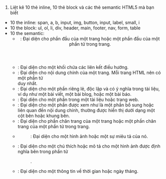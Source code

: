 1. Liệt kê 10 thẻ inline, 10 thẻ block và các thẻ semantic HTML5 mà bạn biết
- 10 the inline: span, a, b, input, img, button, input, label, small, i
- 10 the block: ul, ol, li, div, header, main, footer, nav, form, table
- 10 the semantic: 
    + <header>: Đại diện cho phần đầu của một trang hoặc một phần đầu của một phần tử trong trang.
    + <nav>: Đại diện cho một khối chứa các liên kết điều hướng.
    + <main>: Đại diện cho nội dung chính của một trang. Mỗi trang HTML nên có một phần tử <main> duy nhất.
    + <article>: Đại diện cho một phần riêng lẻ, độc lập và có ý nghĩa trong tài liệu, ví dụ như một bài viết, một bài blog, hoặc một bài báo.
    + <section>: Đại diện cho một phần trong một tài liệu hoặc trang web.
    + <aside>: Đại diện cho một phần được xem như là một phần bổ sung hoặc liên quan đến nội dung chính, thường được hiển thị dưới dạng một cột bên hoặc khung bên.
    + <footer>: Đại diện cho phần chân trang của một trang hoặc một phần chân trang của một phần tử trong trang.
    + <figure>: Đại diện cho một hình ảnh hoặc một sự miêu tả của nó.
    + <figcaption>: Đại diện cho một chú thích hoặc mô tả cho một hình ảnh được định nghĩa bên trong phần tử <figure>.
    + <time>: Đại diện cho một thông tin về thời gian hoặc ngày tháng.